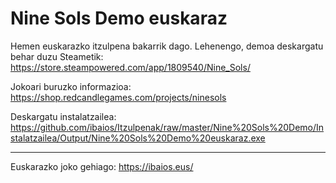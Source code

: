 Nine Sols Demo euskaraz
=======================

Hemen euskarazko itzulpena bakarrik dago. Lehenengo, demoa deskargatu behar duzu Steametik: https://store.steampowered.com/app/1809540/Nine_Sols/

Jokoari buruzko informazioa: https://shop.redcandlegames.com/projects/ninesols

Deskargatu instalatzailea: https://github.com/ibaios/Itzulpenak/raw/master/Nine%20Sols%20Demo/Instalatzailea/Output/Nine%20Sols%20Demo%20euskaraz.exe

---

Euskarazko joko gehiago: https://ibaios.eus/
